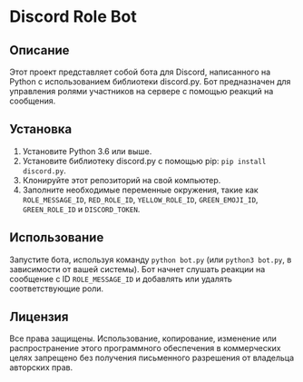 # Discord Role Bot

## Описание

Этот проект представляет собой бота для Discord, написанного на Python с использованием библиотеки discord.py. Бот предназначен для управления ролями участников на сервере с помощью реакций на сообщения.

## Установка

1. Установите Python 3.6 или выше.
2. Установите библиотеку discord.py с помощью pip: `pip install discord.py`.
3. Клонируйте этот репозиторий на свой компьютер.
4. Заполните необходимые переменные окружения, такие как `ROLE_MESSAGE_ID`, `RED_ROLE_ID`, `YELLOW_ROLE_ID`, `GREEN_EMOJI_ID`, `GREEN_ROLE_ID` и `DISCORD_TOKEN`.

## Использование

Запустите бота, используя команду `python bot.py` (или `python3 bot.py`, в зависимости от вашей системы). Бот начнет слушать реакции на сообщение с ID `ROLE_MESSAGE_ID` и добавлять или удалять соответствующие роли.

## Лицензия

Все права защищены. Использование, копирование, изменение или распространение этого программного обеспечения в коммерческих целях запрещено без получения письменного разрешения от владельца авторских прав.
